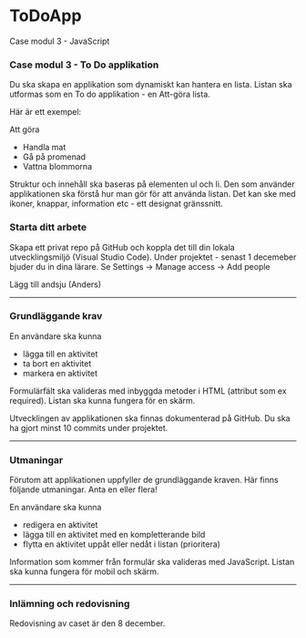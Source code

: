 # ToDoApp
Case modul 3 - JavaScript

### Case modul 3 - To Do applikation
Du ska skapa en applikation som dynamiskt kan hantera en lista. Listan ska utformas som en To do applikation - en Att-göra lista.

Här är ett exempel:

Att göra
- Handla mat
- Gå på promenad
- Vattna blommorna

Struktur och innehåll ska baseras på elementen ul och li. Den som använder applikationen ska förstå hur man gör för att använda listan. Det kan ske med ikoner, knappar, information etc - ett designat gränssnitt. 

### Starta ditt arbete
Skapa ett privat repo på GitHub och koppla det till din lokala utvecklingsmiljö (Visual Studio Code).
Under projektet - senast 1 decemeber bjuder du in dina lärare. Se Settings -> Manage access -> Add people

Lägg till 
andsju (Anders)


***

### Grundläggande krav
En användare ska kunna
- lägga till en aktivitet
- ta bort en aktivitet
- markera en aktivitet

Formulärfält ska valideras med inbyggda metoder i HTML (attribut som ex required).
Listan ska kunna fungera för en skärm.

Utvecklingen av applikationen ska finnas dokumenterad på GitHub. Du ska ha gjort minst 10 commits under projektet.

***

### Utmaningar
Förutom att applikationen uppfyller de grundläggande kraven. Här finns följande utmaningar. Anta en eller flera!

En användare ska kunna
- redigera en aktivitet 
- lägga till en aktivitet med en kompletterande bild
- flytta en aktivitet uppåt eller nedåt i listan (prioritera)

Information som kommer från formulär ska valideras med JavaScript.
Listan ska kunna fungera för mobil och skärm.

***

### Inlämning och redovisning
Redovisning av caset är den 8 december. 
